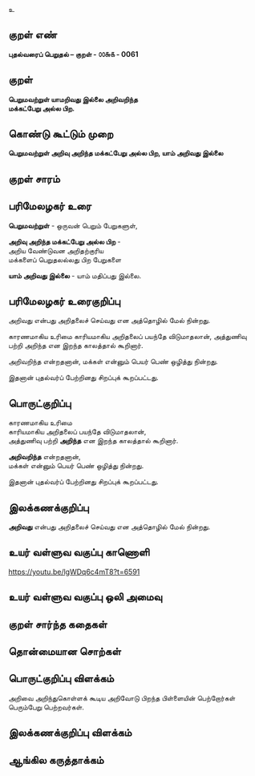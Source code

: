 உ

## குறள் எண் 

**புதல்வரைப் பெறுதல் – குறள் - ௦௦௬௧ - 0061** 

## குறள் 

**பெறுமவற்றுள் யாமறிவது இல்லை அறிவறிந்த  
மக்கட்பேறு அல்ல பிற.** 

## கொண்டு கூட்டும் முறை

**பெறுமவற்றுள் அறிவு அறிந்த மக்கட்பேறு அல்ல பிற, யாம் அறிவது இல்லை** 

## குறள் சாரம் 


## பரிமேலழகர் உரை

**பெறுமவற்றுள்** - ஒருவன் பெறும் பேறுகளுள்,  

**அறிவு அறிந்த மக்கட்பேறு அல்ல பிற** -   
அறிய வேண்டுவன அறிதற்குரிய  
மக்களைப் பெறுதலல்லது பிற பேறுகளை  

**யாம் அறிவது இல்லை** - யாம் மதிப்பது இல்லை.

## பரிமேலழகர் உரைகுறிப்பு   

அறிவது என்பது அறிதலைச் செய்வது என அத்தொழில் மேல் நின்றது.  

காரணமாகிய உரிமை காரியமாகிய அறிதலைப் பயந்தே விடுமாதலான், 
அத்துணிவு பற்றி அறிந்த என இறந்த காலத்தால் கூறினார்.

அறிவறிந்த என்றதனான், 
மக்கள் என்னும் பெயர் பெண் ஒழித்து நின்றது.

இதனான் புதல்வர்ப் பேற்றினது சிறப்புக் கூறப்பட்டது.  

## பொருட்குறிப்பு 

காரணமாகிய உரிமை  
காரியமாகிய அறிதலைப் பயந்தே விடுமாதலான்,  
அத்துணிவு பற்றி **அறிந்த** என இறந்த காலத்தால் கூறினார்.   

**அறிவறிந்த** என்றதனான்,  
மக்கள் என்னும் பெயர் பெண் ஒழித்து நின்றது.  

இதனான் புதல்வர்ப் பேற்றினது சிறப்புக் கூறப்பட்டது.   

## இலக்கணக்குறிப்பு  

**அறிவது** என்பது அறிதலைச் செய்வது என அத்தொழில் மேல் நின்றது.  

## உயர் வள்ளுவ வகுப்பு காணொளி

https://youtu.be/lgWDq6c4mT8?t=6591 

## உயர் வள்ளுவ வகுப்பு ஒலி அமைவு 

 
## குறள் சார்ந்த கதைகள் 


## தொன்மையான சொற்கள்


## பொருட்குறிப்பு விளக்கம்

அறிவை அறிந்துகொள்ளக் கூடிய அறிவோடு பிறந்த பிள்ளையின் பெற்றோர்கள் பெரும்பேறு பெற்றவர்கள்.

## இலக்கணக்குறிப்பு விளக்கம்


## ஆங்கில கருத்தாக்கம் 


